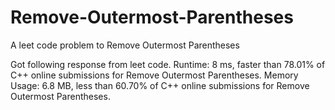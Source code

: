 # Remove-Outermost-Parentheses
A leet code problem to Remove Outermost Parentheses

Got following response from leet code.
Runtime: 8 ms, faster than 78.01% of C++ online submissions for Remove Outermost Parentheses.
Memory Usage: 6.8 MB, less than 60.70% of C++ online submissions for Remove Outermost Parentheses.
